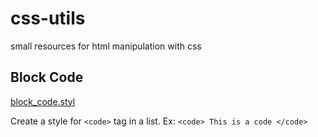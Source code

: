 # css-utils
small resources for html manipulation with css

## Block Code
[block_code.styl](https://github.com/JaisonPeres/css-utils/blob/master/block_code.styl)

Create a style for ```<code>``` tag in a list.
 Ex: ```<code> This is a code </code>```
